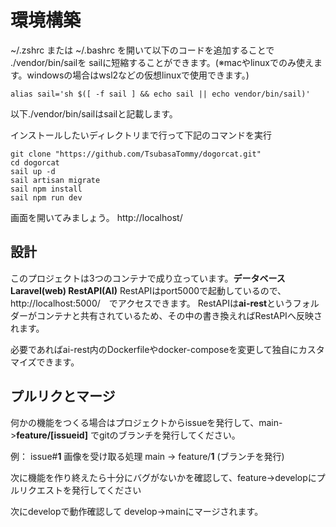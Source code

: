 # 環境構築
~/.zshrc または ~/.bashrc を開いて以下のコードを追加することで ./vendor/bin/sailを sailに短縮することができます。(※macやlinuxでのみ使えます。windowsの場合はwsl2などの仮想linuxで使用できます。)

    alias sail='sh $([ -f sail ] && echo sail || echo vendor/bin/sail)'

以下./vendor/bin/sailはsailと記載します。

インストールしたいディレクトリまで行って下記のコマンドを実行

    git clone "https://github.com/TsubasaTommy/dogorcat.git"
    cd dogorcat
    sail up -d
    sail artisan migrate
	sail npm install
	sail npm run dev

画面を開いてみましょう。
http://localhost/

## 設計
このプロジェクトは3つのコンテナで成り立っています。**データベース Laravel(web) RestAPI(AI)** RestAPIはport5000で起動しているので、 http://localhost:5000/　でアクセスできます。
RestAPIは**ai-rest**というフォルダーがコンテナと共有されているため、その中の書き換えればRestAPIへ反映されます。

必要であればai-rest内のDockerfileやdocker-composeを変更して独自にカスタマイズできます。

## プルリクとマージ
何かの機能をつくる場合はプロジェクトからissueを発行して、main->**feature/[issueid]** でgitのブランチを発行してください。

例：
issue#**1** 画像を受け取る処理
main -> feature/**1** (ブランチを発行)

次に機能を作り終えたら十分にバグがないかを確認して、feature->developにプルリクエストを発行してください

次にdevelopで動作確認して develop->mainにマージされます。
